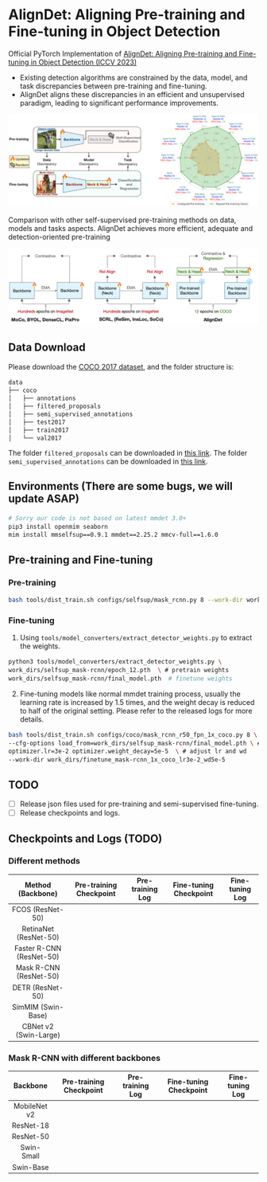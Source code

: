 # AlignDet: Aligning Pre-training and Fine-tuning in Object Detection
Official PyTorch Implementation of [AlignDet: Aligning Pre-training and Fine-tuning in Object Detection (ICCV 2023)](http://arxiv.org)
* Existing detection algorithms are constrained by the data, model, and task discrepancies between pre-training and fine-tuning.
* AlignDet aligns these discrepancies in an efficient and unsupervised paradigm, leading to significant performance improvements.

![](./images/motivation.png)

Comparison with other self-supervised pre-training methods on data, models and tasks aspects. AlignDet achieves more efficient, adequate and detection-oriented pre-training

![](./images/comparison.png)




## Data Download
Please download the [COCO 2017 dataset](https://cocodataset.org/), and the folder structure is:
```
data
├── coco
│   ├── annotations
│   ├── filtered_proposals
│   ├── semi_supervised_annotations
│   ├── test2017
│   ├── train2017
│   └── val2017
```

The folder `filtered_proposals` can be downloaded in [this link]().
The folder `semi_supervised_annotations` can be downloaded in [this link]().


## Environments (There are some bugs, we will update ASAP)
```bash
# Sorry our code is not based on latest mmdet 3.0+
pip3 install openmim seaborn
mim install mmselfsup==0.9.1 mmdet==2.25.2 mmcv-full==1.6.0
```

## Pre-training and Fine-tuning
### Pre-training
```bash
bash tools/dist_train.sh configs/selfsup/mask_rcnn.py 8 --work-dir work_dirs/selfsup_mask-rcnn
```

### Fine-tuning
1. Using `tools/model_converters/extract_detector_weights.py` to extract the weights.
```bash
python3 tools/model_converters/extract_detector_weights.py \
work_dirs/selfsup_mask-rcnn/epoch_12.pth  \ # pretrain weights
work_dirs/selfsup_mask-rcnn/final_model.pth  # finetune weights
```

2. Fine-tuning models like normal mmdet training process, usually the learning rate is increased by 1.5 times, and the weight decay is reduced to half of the original setting. Please refer to the released logs for more details.
```bash
bash tools/dist_train.sh configs/coco/mask_rcnn_r50_fpn_1x_coco.py 8 \
--cfg-options load_from=work_dirs/selfsup_mask-rcnn/final_model.pth \ # load weights
optimizer.lr=3e-2 optimizer.weight_decay=5e-5  \ # adjust lr and wd
--work-dir work_dirs/finetune_mask-rcnn_1x_coco_lr3e-2_wd5e-5
```

## TODO
- [ ] Release json files used for pre-training and semi-supervised fine-tuning.
- [ ] Release checkpoints and logs.

## Checkpoints and Logs (TODO)
### Different methods
| Method (Backbone) | Pre-training Checkpoint | Pre-training Log | Fine-tuning Checkpoint | Fine-tuning Log |
|:------------------------:|:-----------------------:|:----------------:|:----------------------:|:---------------:|
| FCOS (ResNet-50)         |                         |                  |                        |                 |
| RetinaNet (ResNet-50)    |                         |                  |                        |                 |
| Faster R-CNN (ResNet-50) |                         |                  |                        |                 |
| Mask R-CNN (ResNet-50)   |                         |                  |                        |                 |
| DETR  (ResNet-50)        |                         |                  |                        |                 |
| SimMIM  (Swin-Base)      |                         |                  |                        |                 |
| CBNet v2  (Swin-Large)   |                         |                  |                        |                 |


### Mask R-CNN with different backbones
| Backbone | Pre-training Checkpoint | Pre-training Log | Fine-tuning Checkpoint | Fine-tuning Log |
|:------------:|:-----------------------:|:----------------:|:----------------------:|:---------------:|
| MobileNet v2 |                         |                  |                        |                 |
| ResNet-18    |                         |                  |                        |                 |
| ResNet-50    |                         |                  |                        |                 |
| Swin-Small   |                         |                  |                        |                 |
| Swin-Base    |                         |                  |                        |                 |


<!-- ## Citation
If you find our work to be useful for your research, please consider citing.
```
@article{aligndet,
  title={AlignDet: Aligning Pre-training and Fine-tuning in Object Detection},
  journal={arXiv preprint arXiv:2306.03514},
  year={2023}
}
``` -->